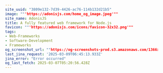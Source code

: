 ```yaml
---
site_uuid: "3809e132-7d39-4426-ac76-114b132d21b5"
image: ""'https://adonisjs.com/home_og_image.jpeg'""
site_name: AdonisJS
title: A fully featured web framework for Node.js
favicon: ""'https://adonisjs.com/icons/favicon-32x32.png'""
tags:
- Web-Frameworks
- Software-Development
- Frameworks
og_screenshot_url: ""https://og-screenshots-prod.s3.amazonaws.com/1366x768/80/false/bb7125f475acebc012c6088f0af0884c5e5b38c372267e7ef12fc5d3ef2bd6a2.jpeg""
last_jina_request: '2025-03-09T06:45:13.933Z'
jina_error: "Error occurred"
og_last_fetch: 2025-03-07T05:20:56.428Z
---
```


